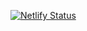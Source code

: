 [![Netlify Status](https://api.netlify.com/api/v1/badges/aafc3895-0037-4945-a0a5-90e8552cbed1/deploy-status)](https://app.netlify.com/sites/f5-coffee/deploys)
